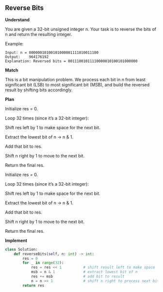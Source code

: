 ## Reverse Bits

**Understand**

You are given a 32-bit unsigned integer n.
Your task is to reverse the bits of n and return the resulting integer.

Example:

```
Input: n = 00000010100101000001111010011100
Output:    964176192
Explanation: Reversed bits = 00111001011110000010100101000000
```

**Match**

This is a bit manipulation problem.
We process each bit in n from least significant bit (LSB) to most significant bit (MSB),
and build the reversed result by shifting bits accordingly.

**Plan**

Initialize res = 0.

Loop 32 times (since it’s a 32-bit integer):

Shift res left by 1 to make space for the next bit.

Extract the lowest bit of n → n & 1.

Add that bit to res.

Shift n right by 1 to move to the next bit.

Return the final res.

Initialize res = 0.

Loop 32 times (since it’s a 32-bit integer):

Shift res left by 1 to make space for the next bit.

Extract the lowest bit of n → n & 1.

Add that bit to res.

Shift n right by 1 to move to the next bit.

Return the final res.

**Implement**

```py
class Solution:
    def reverseBits(self, n: int) -> int:
        res = 0
        for _ in range(32):
            res = res << 1          # shift result left to make space
            msb = n & 1             # extract lowest bit of n
            res += msb              # add bit to result
            n = n >> 1              # shift n right to process next bit
        return res
```
